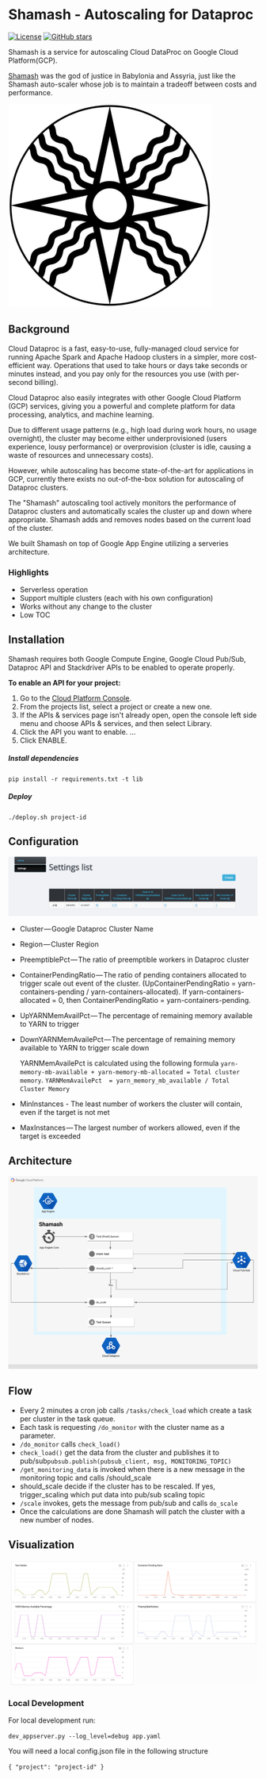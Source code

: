 # Shamash - Autoscaling for Dataproc

[![License](https://img.shields.io/github/license/doitintl/shamash.svg)](LICENSE) [![GitHub stars](https://img.shields.io/github/stars/doitintl/shamash.svg?style=social&label=Stars&style=for-the-badge)](https://github.com/doitintl/shamash)

Shamash is a service for autoscaling Cloud DataProc on Google Cloud Platform(GCP).


[Shamash](https://www.wikiwand.com/en/Shamash) was the god of justice in Babylonia and Assyria, just like
the Shamash auto-scaler whose job is to maintain a tradeoff between costs and
performance.

![](static/Shamash.png)

## Background
Cloud Dataproc is a fast, easy-to-use, fully-managed cloud service for running Apache Spark and Apache Hadoop clusters in a simpler, more cost-efficient way. Operations that used to take hours or days take seconds or minutes instead, and you pay only for the resources you use (with per-second billing).

Cloud Dataproc also easily integrates with other Google Cloud Platform (GCP) services, giving you a powerful and complete platform for data processing, analytics, and machine learning.

Due to different usage patterns (e.g., high load during work hours, no usage overnight), the cluster may become either underprovisioned (users experience, lousy performance) or overprovision (cluster is idle, causing a waste of resources and unnecessary costs).

However, while autoscaling has become state-of-the-art for applications in GCP, currently there exists no out-of-the-box solution for autoscaling of Dataproc clusters.

The "Shamash" autoscaling tool actively monitors the performance of Dataproc clusters and automatically scales the cluster up and down where appropriate. Shamash adds and removes nodes based on the current load of the cluster.

We built Shamash on top of Google App Engine utilizing a serveries architecture. 

### Highlights
* Serverless operation
* Support multiple clusters (each with his own configuration)
* Works without any change to the cluster
* Low TOC

## Installation
Shamash requires both Google Compute Engine, Google Cloud Pub/Sub, Dataproc API and Stackdriver APIs to be enabled to operate properly.

**To enable an API for your project:**

1. Go to the [Cloud Platform Console](https://console.cloud.google.com/).
2. From the projects list, select a project or create a new one.
3. If the APIs & services page isn't already open, open the console left side menu and choose APIs & services, and then select Library.
4. Click the API you want to enable. ...
5. Click ENABLE.

##### Install dependencies

`pip install -r requirements.txt -t lib`

##### Deploy
`./deploy.sh project-id`

## Configuration
![](Settings_-_Admin.png)

* Cluster — Google Dataproc Cluster Name
* Region — Cluster Region
* PreemptiblePct — The ratio of preemptible workers in Dataproc cluster
* ContainerPendingRatio — The ratio of pending containers allocated to trigger scale out event of the cluster. (UpContainerPendingRatio = yarn-containers-pending / yarn-containers-allocated). If yarn-containers-allocated = 0, then ContainerPendingRatio = yarn-containers-pending.
* UpYARNMemAvailPct — The percentage of remaining memory available to YARN to trigger
* DownYARNMemAvailePct — The percentage of remaining memory available to YARN to trigger scale down

  YARNMemAvailePct is calculated using  the following formula `yarn-memory-mb-available + yarn-memory-mb-allocated = Total cluster memory`.
`YARNMemAvailePct  = yarn_memory_mb_available / Total Cluster Memory`

* MinInstances - The least number of workers the cluster will contain, even if the target is not met
* MaxInstances — The largest number of workers allowed, even if the target is exceeded

## Architecture
![](Shamash_arch.png)

## Flow

* Every 2 minutes a cron job calls `/tasks/check_load` which create a task per cluster in the task queue.
* Each task is requesting `/do_monitor` with the cluster name as a parameter.
* `/do_monitor` calls `check_load()`
* `check_load()` get the data from the cluster and publishes it to pub/sub`pubsub.publish(pubsub_client, msg, MONITORING_TOPIC)`
* `/get_monitoring_data` is invoked when there is a new message in the monitoring topic and calls /should_scale
* should_scale decide if the cluster has to be rescaled. If yes, trigger_scaling which put data into pub/sub scaling topic
* `/scale` invokes, gets the message from pub/sub and  calls `do_scale`
* Once the calculations are done Shamash will patch the cluster with a new 
number of nodes.

## Visualization

![](Shamash_-_Dashboard.png)
### Local Development
For local development run:

 `dev_appserver.py --log_level=debug app.yaml`

  You will need a local config.json file in the following structure

`{
"project": "project-id"
}`
